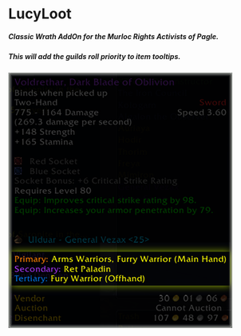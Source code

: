# LucyLoot
##### Classic Wrath AddOn for the Murloc Rights Activists of Pagle.
##### This will add the guilds roll priority to item tooltips.
![](https://github.com/MurlocRightsActivists/LucyLoot/blob/26d5cf4a2ffed16ac0c8c616cc493f5aa44fd01a/preview.png)
